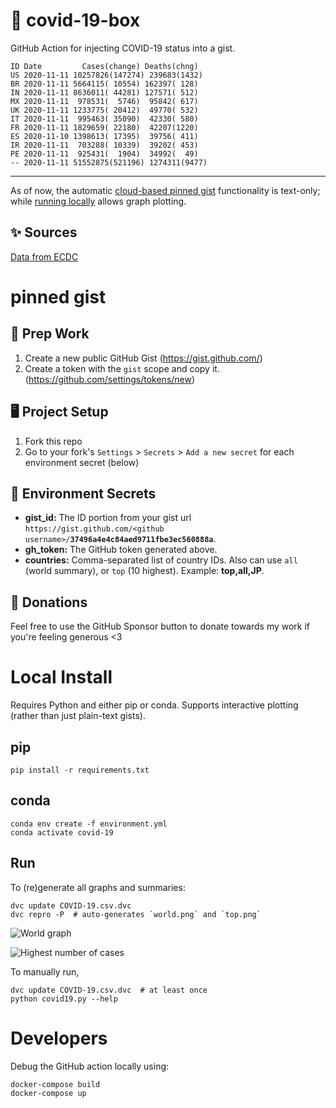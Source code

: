 # 🏥 covid-19-box

GitHub Action for injecting COVID-19 status into a gist.

```
ID Date         Cases(change) Deaths(chng)
US 2020-11-11 10257826(147274) 239683(1432)
BR 2020-11-11 5664115( 10554) 162397( 128)
IN 2020-11-11 8636011( 44281) 127571( 512)
MX 2020-11-11  978531(  5746)  95842( 617)
UK 2020-11-11 1233775( 20412)  49770( 532)
IT 2020-11-11  995463( 35090)  42330( 580)
FR 2020-11-11 1829659( 22180)  42207(1220)
ES 2020-11-10 1398613( 17395)  39756( 411)
IR 2020-11-11  703288( 10339)  39202( 453)
PE 2020-11-11  925431(  1904)  34992(  49)
-- 2020-11-11 51552875(521196) 1274311(9477)
```

---

As of now, the automatic [cloud-based pinned gist](#pinned-gist) functionality is text-only;
while [running locally](#local-install) allows graph plotting.

## ✨ Sources

[Data from ECDC](https://www.ecdc.europa.eu/en/publications-data/download-todays-data-geographic-distribution-covid-19-cases-worldwide)

# pinned gist

## 🎒 Prep Work
1. Create a new public GitHub Gist (https://gist.github.com/)
1. Create a token with the `gist` scope and copy it. (https://github.com/settings/tokens/new)

## 🖥 Project Setup
1. Fork this repo
1. Go to your fork's `Settings` > `Secrets` > `Add a new secret` for each environment secret (below)

## 🤫 Environment Secrets
- **gist_id:** The ID portion from your gist url `https://gist.github.com/<github username>/`**`37496a4e4c84aed9711fbe3ec560888a`**.
- **gh_token:** The GitHub token generated above.
- **countries:** Comma-separated list of country IDs. Also can use `all` (world summary), or `top` (10 highest). Example: **top,all,JP**.

## 💸 Donations

Feel free to use the GitHub Sponsor button to donate towards my work if you're feeling generous <3

# Local Install

Requires Python and either pip or conda. Supports interactive plotting (rather than just plain-text gists).

## pip

```
pip install -r requirements.txt
```

## conda

```
conda env create -f environment.yml
conda activate covid-19
```

## Run

To (re)generate all graphs and summaries:

```
dvc update COVID-19.csv.dvc
dvc repro -P  # auto-generates `world.png` and `top.png`
```

![World graph](world.png)

![Highest number of cases](top.png)

To manually run,

```
dvc update COVID-19.csv.dvc  # at least once
python covid19.py --help
```

# Developers

Debug the GitHub action locally using:

```
docker-compose build
docker-compose up
```
